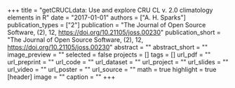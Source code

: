 +++
title = "getCRUCLdata: Use and explore CRU CL v. 2.0 climatology elements in R"
date = "2017-01-01"
authors = ["A. H. Sparks"]
publication_types = ["2"]
publication = "The Journal of Open Source Software, (2), 12, https://doi.org/10.21105/joss.00230"
publication_short = "The Journal of Open Source Software, (2), 12, https://doi.org/10.21105/joss.00230"
abstract = ""
abstract_short = ""
image_preview = ""
selected = false
projects = []
tags = []
url_pdf = ""
url_preprint = ""
url_code = ""
url_dataset = ""
url_project = ""
url_slides = ""
url_video = ""
url_poster = ""
url_source = ""
math = true
highlight = true
[header]
image = ""
caption = ""
+++
